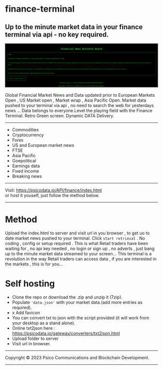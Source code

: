 # finance-terminal

Up to the minute market data in your finance terminal via api - no key required.
-----------------------------------------------------------------------------------------------------------------------------------------------------------------------------------------
![finance-terminal](terminal.png)

Global Financial Market News and Data updated prior to European Markets Open , US Market open , Market wrap , Asia Pacific Open.
Market data pushed to your terminal via api , no need to search the web for yesterdays news ...
Data belongs to everyone.Level the playing field with the Finance Terminal.
Retro Green screen.
Dynamic DATA Delivery.

__________________________________________________________________________________________________________________________________________________________________________________________
* Commodities
* Cryptocurrency
* Forex
* US and European market news
* FTSE
* Asia Pacific
* Goepolitical
* Earnings data
* Fixed income
* Breaking news
******************************************************************************************************************************************************************************************  
 Visit:  https://psicodata.io/API/finance/index.html  
 or host it youself, just follow the method below. 
******************************************************************************************************************************************************************************************
# Method 
Upload the index.html to server and visit url in you browser , to get uo to date market news pushed to your terminal.
Click ```start retrieval``` .
No coding , config or setup required . 
This is what Retail traders have been waiting for , no api key needed , no login or sign up , no adverts , just bang up to the minute market data streamed to your screen...
This terminal is a revolution in the way Retail traders can access data , if you are interested in the markets , this is for you...
# Self hosting
* Clone the repo or download the .zip and unzip it (7zip).
* Populate ```'data.json'``` with your market data.(add more entries as required).
* x Add favicon
* You can convert txt to json with the script provided (it will work from your desktop as a stand alone).
* Online txt2json here : https://psicodata.io/gateway/converters/txt2json.html
* Upload folder to server
* Visit url in browser.

*****************************************************************************************************************************************************************************************
Copyright © 2023 Psico Communications and Blockchain Development.
__________________________________________________________________________________________________________________________________________________________________________________________
